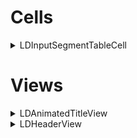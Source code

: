 # Cells
<details>
	<summary>LDInputSegmentTableCell</summary>

### Description:
Segment cell allowing users to input a custom value. Generally used for inputting custom integers.

### Usage:
```xml
<dict>
		<key>cell</key>
		<string>PSSegmentCell</string>
		<key>cellClass</key>
		<string>LDInputSegmentTableCell</string>
		<key>inputTitle</key>
		<string>Input alert title</string>
		<key>inputMessage</string>
		<string>Message to be displayed in the input alert./string>
		<key>defaults</key>
		<string>com.company.tweak</string>
		<key>key</key>
		<string>key</string>
		<key>default</key>
		<string>2</string>
		<key>validTitles</key>
		<array>
			<string>One</string>
			<string>Two</string>
		</array>
		<key>validValues</key>
		<array>
			<integer>1</integer>
			<integer>2</integer>
		</array>
		<key>PostNotification</key>
		<string>com.company.tweak/ReloadPrefs</string>
</dict>
```

### Keys:
| Key | Type | Description | Default |
| --- | :--: | ----------- | :-----: |
| inputTitle | _string_ | Title for the input alert view. | If `nil`, the label for the segment cell is used |
| inputMessage | _string_ | Message for the input alert view. | "No input message provided for this cell." |

---
</details>

# Views

<details>
	<summary>LDAnimatedTitleView</summary>
	
### Description:
A animated title in the navigation bar that slides up when the user has scrolled down.

### Declaration:
```objc
-(instancetype)initWithTitle:(NSString *)title textColor:(UIColor *)color minimumScrollOffsetRequired:(CGFloat)minimumOffset;
```

### Parameters:
* **title**
	- String used for the label in the navigation bar.
* **color**
	- Color of the label.
* **minimumOffset**
	- Minimum scroll view offset before the label animates.

### Usage:
```objc
-(void)viewDidAppear:(BOOL)animated {
	[super viewDidAppear:animated];

	if(!self.navigationItem.titleView) {
		LDAnimatedTitleView *animatedTitleView = [[LDAnimatedTitleView alloc] initWithTitle:@"Flashlight Indicator" textColor:[UIColor cyanColor] minimumScrollOffsetRequired:20];
		self.navigationItem.titleView = animatedTitleView;
	}
}

-(void)scrollViewDidScroll:(UIScrollView *)scrollView {
	if([self.navigationItem.titleView respondsToSelector:@selector(adjustLabelPositionToScrollOffset:)]) {
		[(LDAnimatedTitleView *)self.navigationItem.titleView adjustLabelPositionToScrollOffset:scrollView.contentOffset.y];
	}
}
```

---
</details>

<details>
	<summary>LDHeaderView</summary>
	
### Description:
A header view allow for a large icon, title, and subtitle. Also has interpolating motion and blurred background options.

### Declaration:
```objc
-(instancetype)initWithTitle:(NSString *)title subtitles:(NSArray<NSString *> *)subtitles bundle:(NSBundle *)bundle options:(NSDictionary<NSString *, id> *)options
```

### Parameters:
* **title**
	- String used for the header's title label.
* **subtitles**
	- Array of strings randomly selected to be used as for the header's subtitle.
* **bundle**
	- Bundle that will be used to retreive the icon if the `LDHeaderOptionIconFileName` is set in the **options**.
* **options**
	- Dictionary of strings and corresponding values containg options used for the header. A list of [LDHeaderOptionKeys](https://github.com/LacertosusRepo/libDeusPrefs/blob/main/README.md#ldheaderoptionkeys) can be found below.

### Usage:
```objc
-(void)viewDidLoad {
	[super viewDidLoad];

	NSArray *subtitles = @[@"Array of subtitles", @"A random one will be selected"];
	NSDictionary *options @{LDHeaderOptionIconFileName : @"largeIcon", LDHeaderOptionTitleFontSize : @25};

	LDHeaderView *header = [[LDHeaderView alloc] initWithTitle:@"Example Title" subtitles:subtitles bundle:[self bundle] options:options];
	header.frame = CGRectMake(0, 0, header.bounds.size.width, 135);
	self.table.tableHeaderView = header;
}
```

### LDHeaderOptionKeys:
| Key | Type | Description | Default |
| --- | :--: | ----------- | :-----: |
| LDHeaderOptionIconFileName | _string_ | Name of the large icon file (should be 225 x 225px), ignore if no icon is wanted | nil |
| LDHeaderOptionTitleFontSize | _float_ | Font size of the title. | 35 |
| LDHeaderOptionSubtitleFontSize | _float_ | Font size of the subtitles | 13 |
| LDHeaderOptionAddInterpolatingMotion | _bool_ | Adds slight interpolating motion when the device is moved | NO |
| LDHeaderOptionAddMaterialBackground | _bool_ | Adds a blurred background to header, also using the user's wallpaper. | NO |

---
</details>
